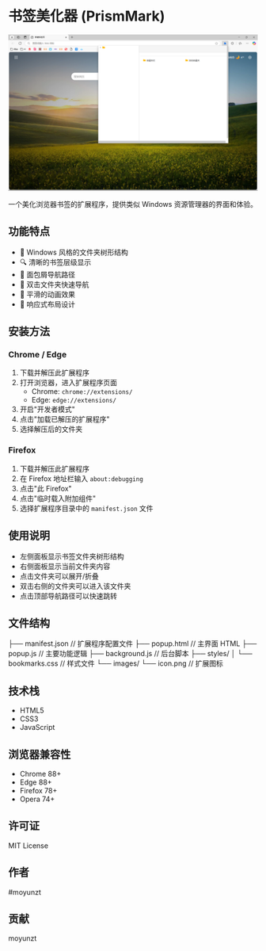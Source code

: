 # 书签美化器 (PrismMark)

![效果预览](/images/jianjie.png "PrismMark")

一个美化浏览器书签的扩展程序，提供类似 Windows 资源管理器的界面和体验。

## 功能特点

- 📁 Windows 风格的文件夹树形结构
- 🔍 清晰的书签层级显示
- 📍 面包屑导航路径
- 🎯 双击文件夹快速导航
- 💫 平滑的动画效果
- 📱 响应式布局设计

## 安装方法

### Chrome / Edge

1. 下载并解压此扩展程序
2. 打开浏览器，进入扩展程序页面
   - Chrome: `chrome://extensions/`
   - Edge: `edge://extensions/`
3. 开启"开发者模式"
4. 点击"加载已解压的扩展程序"
5. 选择解压后的文件夹

### Firefox

1. 下载并解压此扩展程序
2. 在 Firefox 地址栏输入 `about:debugging`
3. 点击"此 Firefox"
4. 点击"临时载入附加组件"
5. 选择扩展程序目录中的 `manifest.json` 文件

## 使用说明

- 左侧面板显示书签文件夹树形结构
- 右侧面板显示当前文件夹内容
- 点击文件夹可以展开/折叠
- 双击右侧的文件夹可以进入该文件夹
- 点击顶部导航路径可以快速跳转

## 文件结构 
├── manifest.json // 扩展程序配置文件
├── popup.html // 主界面 HTML
├── popup.js // 主要功能逻辑
├── background.js // 后台脚本
├── styles/
│ └── bookmarks.css // 样式文件
└── images/
└── icon.png // 扩展图标


## 技术栈

- HTML5
- CSS3
- JavaScript

## 浏览器兼容性

- Chrome 88+
- Edge 88+
- Firefox 78+
- Opera 74+

## 许可证

MIT License

## 作者

#moyunzt

## 贡献
moyunzt
